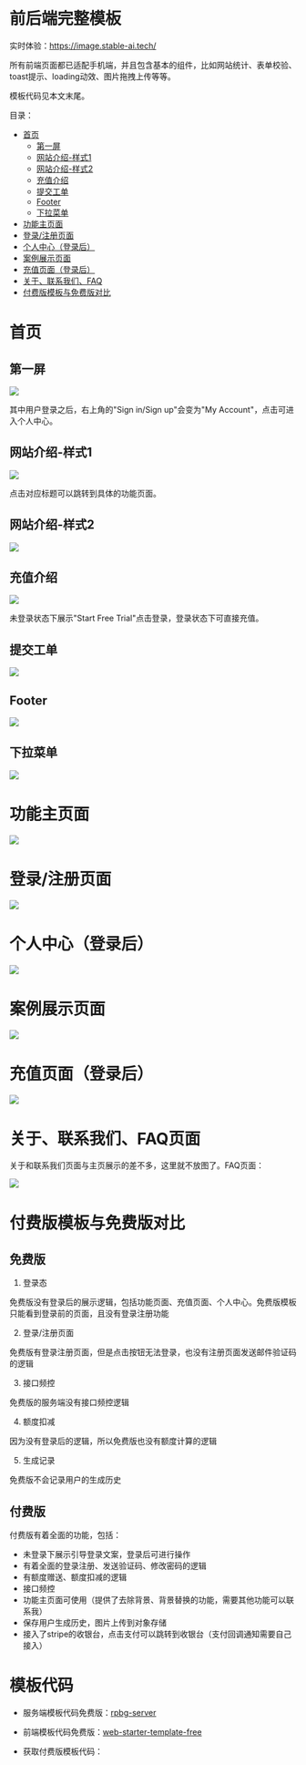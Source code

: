 # 前后端完整模板

实时体验：https://image.stable-ai.tech/

所有前端页面都已适配手机端，并且包含基本的组件，比如网站统计、表单校验、toast提示、loading动效、图片拖拽上传等等。

模板代码见本文末尾。

目录：

* [首页](#首页)
    * [第一屏](#第一屏)
    * [网站介绍-样式1](#网站介绍-样式1)
    * [网站介绍-样式2](#网站介绍-样式2)
    * [充值介绍](#充值介绍)
    * [提交工单](#提交工单)
    * [Footer](#footer)
    * [下拉菜单](#下拉菜单)
* [功能主页面](#功能主页面)
* [登录/注册页面](#登录注册页面)
* [个人中心（登录后）](#个人中心登录后)
* [案例展示页面](#案例展示页面)
* [充值页面（登录后）](#充值页面登录后)
* [关于、联系我们、FAQ](#关于联系我们faq)
* [付费版模板与免费版对比](#付费版模板与免费版对比)

# 首页

## 第一屏

![](vx_images/577492008231254.png)

其中用户登录之后，右上角的"Sign in/Sign up"会变为"My Account"，点击可进入个人中心。

## 网站介绍-样式1

![](vx_images/352882208249680.png)

点击对应标题可以跳转到具体的功能页面。

## 网站介绍-样式2

![](vx_images/562702208237547.png)

## 充值介绍

![](vx_images/206742308257713.png)

未登录状态下展示"Start Free Trial"点击登录，登录状态下可直接充值。

## 提交工单

![](vx_images/467202308250382.png)

## Footer

![](vx_images/7232408246937.png)

## 下拉菜单

![](vx_images/91642508242691.png)

# 功能主页面

![](vx_images/567292608260571.png)

# 登录/注册页面

![](vx_images/362932708258175.png)

# 个人中心（登录后）

![](vx_images/511222808255677.png)

# 案例展示页面

![](vx_images/305222908236918.png)

# 充值页面（登录后）

![](vx_images/137063008259358.png)

# 关于、联系我们、FAQ页面

关于和联系我们页面与主页展示的差不多，这里就不放图了。FAQ页面：

![](vx_images/88683108254494.png)

# 付费版模板与免费版对比

## 免费版

1. 登录态

免费版没有登录后的展示逻辑，包括功能页面、充值页面、个人中心。免费版模板只能看到登录前的页面，且没有登录注册功能

2. 登录/注册页面

免费版有登录注册页面，但是点击按钮无法登录，也没有注册页面发送邮件验证码的逻辑

3. 接口频控
   
免费版的服务端没有接口频控逻辑

4. 额度扣减

因为没有登录后的逻辑，所以免费版也没有额度计算的逻辑

5. 生成记录

免费版不会记录用户的生成历史

## 付费版

付费版有着全面的功能，包括：

- 未登录下展示引导登录文案，登录后可进行操作
- 有着全面的登录注册、发送验证码、修改密码的逻辑
- 有额度赠送、额度扣减的逻辑
- 接口频控
- 功能主页面可使用（提供了去除背景、背景替换的功能，需要其他功能可以联系我）
- 保存用户生成历史，图片上传到对象存储
- 接入了stripe的收银台，点击支付可以跳转到收银台（支付回调通知需要自己接入）

# 模板代码

- 服务端模板代码免费版：[rpbg-server](./rpbg-server-free)

- 前端模板代码免费版：[web-starter-template-free](./web-starter-template-free)

- 获取付费版模板代码：

